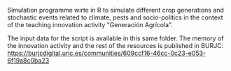 Simulation programme wirte in R to simulate different crop generations and stochastic events related to climate, pests and socio-politics in the context of the teaching innovation activity "Generación Agrícola". 


The input data for the script is available in this same folder. The memory of the innovation activity and the rest of the resources is published in BURJC: https://burjcdigital.urjc.es/communities/609ccf16-46cc-0c23-e053-6f19a8c0ba23

